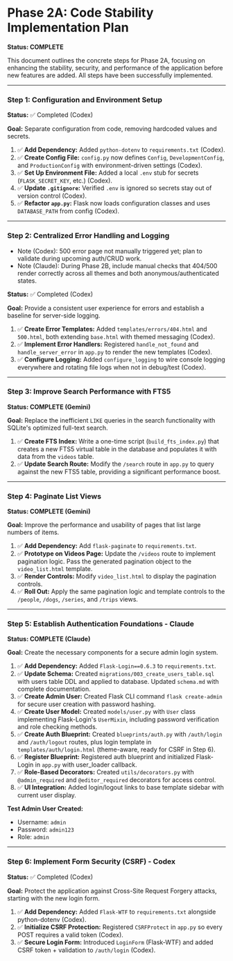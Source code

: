 # Phase 2A: Code Stability Implementation Plan

**Status: COMPLETE**

This document outlines the concrete steps for Phase 2A, focusing on enhancing the stability, security, and performance of the application before new features are added. All steps have been successfully implemented.

---

### Step 1: Configuration and Environment Setup

**Status:** ✅ Completed (Codex)

**Goal:** Separate configuration from code, removing hardcoded values and secrets.

1. ✅ **Add Dependency:** Added `python-dotenv` to `requirements.txt` (Codex).
2. ✅ **Create Config File:** `config.py` now defines `Config`, `DevelopmentConfig`, and `ProductionConfig` with environment-driven settings (Codex).
3. ✅ **Set Up Environment File:** Added a local `.env` stub for secrets (`FLASK_SECRET_KEY`, etc.) (Codex).
4. ✅ **Update `.gitignore`:** Verified `.env` is ignored so secrets stay out of version control (Codex).
5. ✅ **Refactor `app.py`:** Flask now loads configuration classes and uses `DATABASE_PATH` from config (Codex).

---

### Step 2: Centralized Error Handling and Logging

- Note (Codex): 500 error page not manually triggered yet; plan to validate during upcoming auth/CRUD work.
- Note (Claude): During Phase 2B, include manual checks that 404/500 render correctly across all themes and both anonymous/authenticated states.

**Status:** ✅ Completed (Codex)

**Goal:** Provide a consistent user experience for errors and establish a baseline for server-side logging.

1. ✅ **Create Error Templates:** Added `templates/errors/404.html` and `500.html`, both extending `base.html` with themed messaging (Codex).
2. ✅ **Implement Error Handlers:** Registered `handle_not_found` and `handle_server_error` in `app.py` to render the new templates (Codex).
3. ✅ **Configure Logging:** Added `configure_logging` to wire console logging everywhere and rotating file logs when not in debug/test (Codex).

---

### Step 3: Improve Search Performance with FTS5

**Status: COMPLETE (Gemini)**

**Goal:** Replace the inefficient `LIKE` queries in the search functionality with SQLite's optimized full-text search.

1.  ✅ **Create FTS Index:** Write a one-time script (`build_fts_index.py`) that creates a new FTS5 virtual table in the database and populates it with data from the `videos` table.
2.  ✅ **Update Search Route:** Modify the `/search` route in `app.py` to query against the new FTS5 table, providing a significant performance boost.


---

### Step 4: Paginate List Views

**Status: COMPLETE (Gemini)**

**Goal:** Improve the performance and usability of pages that list large numbers of items.

1.  ✅ **Add Dependency:** Add `flask-paginate` to `requirements.txt`.
2.  ✅ **Prototype on Videos Page:** Update the `/videos` route to implement pagination logic. Pass the generated pagination object to the `video_list.html` template.
3.  ✅ **Render Controls:** Modify `video_list.html` to display the pagination controls.
4.  ✅ **Roll Out:** Apply the same pagination logic and template controls to the `/people`, `/dogs`, `/series`, and `/trips` views.

---

### Step 5: Establish Authentication Foundations - Claude

**Status: COMPLETE (Claude)**

**Goal:** Create the necessary components for a secure admin login system.

1.  ✅ **Add Dependency:** Added `Flask-Login==0.6.3` to `requirements.txt`.
2.  ✅ **Update Schema:** Created `migrations/003_create_users_table.sql` with users table DDL and applied to database. Updated `schema.md` with complete documentation.
3.  ✅ **Create Admin User:** Created Flask CLI command `flask create-admin` for secure user creation with password hashing.
4.  ✅ **Create User Model:** Created `models/user.py` with `User` class implementing Flask-Login's `UserMixin`, including password verification and role checking methods.
5.  ✅ **Create Auth Blueprint:** Created `blueprints/auth.py` with `/auth/login` and `/auth/logout` routes, plus login template in `templates/auth/login.html` (theme-aware, ready for CSRF in Step 6).
6.  ✅ **Register Blueprint:** Registered auth blueprint and initialized Flask-Login in `app.py` with user_loader callback.
7.  ✅ **Role-Based Decorators:** Created `utils/decorators.py` with `@admin_required` and `@editor_required` decorators for access control.
8.  ✅ **UI Integration:** Added login/logout links to base template sidebar with current user display.

**Test Admin User Created:**
- Username: `admin`
- Password: `admin123`
- Role: `admin`

---

### Step 6: Implement Form Security (CSRF) - Codex

**Status:** ✅ Completed (Codex)

**Goal:** Protect the application against Cross-Site Request Forgery attacks, starting with the new login form.

1. ✅ **Add Dependency:** Added `Flask-WTF` to `requirements.txt` alongside python-dotenv (Codex).
2. ✅ **Initialize CSRF Protection:** Registered `CSRFProtect` in `app.py` so every POST requires a valid token (Codex).
3. ✅ **Secure Login Form:** Introduced `LoginForm` (Flask-WTF) and added CSRF token + validation to `/auth/login` (Codex).
